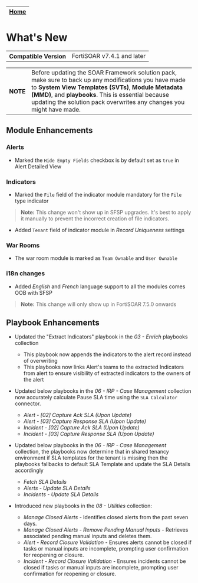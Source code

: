 | [Home](./README.md) |
|---------------------|

# What's New

<table>
    <tr>
        <th>Compatible Version</th>
        <td>FortiSOAR v7.4.1 and later</td>
    </tr>
</table>

<table>
    <tr>
        <th>NOTE</th>
        <td>Before updating the SOAR Framework solution pack, make sure to back up any modifications you have made to <strong>System View Templates (SVTs)</strong>, <strong>Module Metadata (MMD)</strong>, and <strong>playbooks</strong>. This is essential because updating the solution pack overwrites any changes you might have made.</td>
    </tr>
</table>

## Module Enhancements

### Alerts

- Marked the `Hide Empty Fields` checkbox is by default set as `true` in Alert Detailed View

### Indicators

- Marked the `File` field of the indicator module mandatory for the `File` type indicator
> **Note:** This change won't show up in SFSP upgrades. It's best to apply it manually to prevent the incorrect creation of file indicators.
- Added `Tenant` field of indicator module in *Record Uniqueness* settings

### War Rooms
- The war room module is marked as `Team Ownable` and `User Ownable`

### i18n changes
- Added *English* and *French* language support to all the modules comes OOB with SFSP
> **Note:** This change will only show up in FortiSOAR 7.5.0 onwards

## Playbook Enhancements

- Updated the "Extract Indicators" playbook in the *03 - Enrich* playbooks collection 
    - This playbook now appends the indicators to the alert record instead of overwriting 
    - This playbooks now links Alert's teams to the extracted Indicators from alert to ensure visibility of extracted indicators to the owners of the alert

- Updated below playbooks in the *06 - IRP - Case Management* collection now accurately calculate Pause SLA time using the `SLA Calculator` connector.
    - *Alert - [02] Capture Ack SLA (Upon Update)*
    - *Alert - [03] Capture Response SLA (Upon Update)*
    - *Incident - [02] Capture Ack SLA (Upon Update)*
    - *Incident - [03] Capture Response SLA (Upon Update)*

- Updated below playbooks in the *06 - IRP - Case Management* collection, the playbooks now determine that in shared tenancy environment if SLA templates for the tenant is missing then the playbooks fallbacks to default SLA Template and update the SLA Details accordingly
    - *Fetch SLA Details*
    - *Alerts - Update SLA Details*
    - *Incidents - Update SLA Details*

- Introduced new playbooks in the *08 - Utilities* collection:
    - *Manage Closed Alerts -* Identifies closed alerts from the past seven days.
    - *Manage Closed Alerts - Remove Pending Manual Inputs -* Retrieves associated pending manual inputs and deletes them.
    - *Alert - Record Closure Validation -* Ensures alerts cannot be closed if tasks or manual inputs are incomplete, prompting user confirmation for reopening or closure.
    - *Incident - Record Closure Validation -* Ensures incidents cannot be closed if tasks or manual inputs are incomplete, prompting user confirmation for reopening or closure.